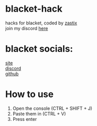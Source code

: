 # blacket-hack
hacks for blacket, coded by [zastix](https://github.com/ZasticBradyn)<br>
join my discord [here](https://discord.gg/xxBtqPHSjW)
# blacket socials:
[site](https://beta.blacket.org/)<br>
[discord](https://discord.gg/XrVMbR5tJd)<br>
[github](https://github.com/XOTlC/Blacket)
# How to use
1. Open the console (CTRL + SHIFT + J)<br>
2. Paste them in (CTRL + V)<br>
3. Press enter
